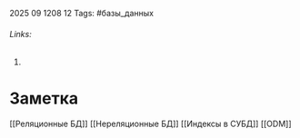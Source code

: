 2025 09 1208 12
Tags: #базы_данных 
###### Links: 
1) 
# Заметка
[[Реляционные БД]]
[[Нереляционные БД]]
[[Индексы в СУБД]]
[[ODM]]
